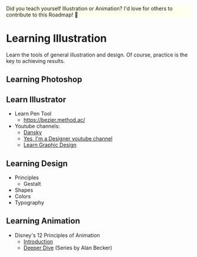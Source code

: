 <p style="background-color: #ffe;">Did you teach yourself Illustration or Animation? I'd love for others to contribute to this Roadmap! 🙏</p>

# Learning Illustration

Learn the tools of general illustration and design. Of course, practice is the key to achieving results.

## Learning Photoshop
## Learn Illustrator
- Learn Pen Tool
  - https://bezier.method.ac/
- Youtube channels:
  - [Dansky](https://www.youtube.com/user/ForeverDansky0)
  - [Yes, I'm a Designer youtube channel](https://www.youtube.com/channel/UCT_of6HCtVZFpnnnLUeAGYA)
  - [Learn Graphic Design](https://www.youtube.com/channel/UCJneT8kR87YUTTi_jUEcg5w)



## Learning Design
  - Principles
    - Gestalt
  - Shapes
  - Colors
  - Typography
  
## Learning Animation
  - Disney's 12 Principles of Animation
    - [Introduction](https://vimeo.com/93206523)
    - [Deeper Dive](https://www.youtube.com/watch?v=uDqjIdI4bF4) (Series by Alan Becker)
    
<!-- ## Photo Manipulation -->
